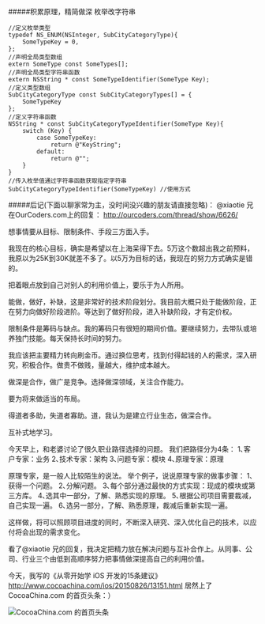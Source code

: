 #####积累原理，精简做深
枚举改字符串

```
//定义枚举类型
typedef NS_ENUM(NSInteger, SubCityCategoryType){
    SomeTypeKey = 0,
};
//声明全局类型数组
extern SomeType const SomeTypes[];
//声明全局类型字符串函数
extern NSString * const SomeTypeIdentifier(SomeType Key);
//定义类型数组
SubCityCategoryType const SubCityCategoryTypes[] = {
    SomeTypeKey
};
//定义字符串函数
NSString * const SubCityCategoryTypeIdentifier(SomeType Key){
    switch (Key) {
        case SomeTypeKey:
            return @"KeyString";
        default:
            return @"";
    }
}
//传入枚举值通过字符串函数获取指定字符串
SubCityCategoryTypeIdentifier(SomeTypeKey) //使用方式
```
#####后记(下面以聊家常为主，没时间没兴趣的朋友请直接忽略)：
@xiaotie 兄在OurCoders.com上的回复：
http://ourcoders.com/thread/show/6626/

想事情要从目标、限制条件、手段三方面入手。

我现在的核心目标，确实是希望以在上海呆得下去。5万这个数超出我之前预料，我原以为25K到30K就差不多了。以5万为目标的话，我现在的努力方式确实是错的。

把着眼点放到自己对别人的利用价值上，要乐于为人所用。

能做，做好，补缺，这是非常好的技术阶段划分。我目前大概只处于能做阶段，正在努力向做好阶段进阶。等达到了做好阶段，进入补缺阶段，才有定价权。

限制条件是筹码与缺点。我的筹码只有很短的期间价值。要继续努力，去带队或培养独门技能。每天保持长时间的努力。

我应该把主要精力转向刷金币。通过换位思考，找到付得起钱的人的需求，深入研究，积极合作。做贵不做贱，量越大，维护成本越大。

做深是合作，做广是竞争。选择做深领域，关注合作能力。

要为将来做适当的布局。

得道者多助，失道者寡助。道，我认为是建立行业生态，做深合作。

互补式地学习。

今天早上，和老婆讨论了很久职业路径选择的问题。
我们把路径分为4条：
1､客户专家：业务
2､技术专家：架构
3､问题专家：模块
4､原理专家：原理

原理专家，是一般人比较陌生的说法。
举个例子，说说原理专家的做事步骤：
1､获得一个问题。
2､分解问题。
3､每个部分通过最快的方式实现：现成的模块或第三方库。
4､选其中一部分，了解、熟悉实现的原理。
5､根据公司项目需要裁减，自己实现一遍。
6､选另一部分，了解、熟悉原理，裁减后重新实现一遍。

这样做，将可以照顾项目进度的同时，不断深入研究、深入优化自己的技术，以应付将会出现的需求变化。

看了@xiaotie 兄的回复，我决定把精力放在解决问题与互补合作上。从同事、公司、行业三个由低到高顺序努力把事情做深提高自己的利用价值。

今天，我写的《从零开始学 iOS 开发的15条建议》
http://www.cocoachina.com/ios/20150826/13151.html 
居然上了CocoaChina.com 的首页头条：）

![CocoaChina.com 的首页头条](http://upload-images.jianshu.io/upload_images/80690-76e53c4987536159.png?imageMogr2/auto-orient/strip%7CimageView2/2/w/1240)